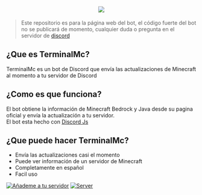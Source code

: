 <h1 align="center"><img src="https://media.discordapp.net/attachments/1060686069240172664/1070934265153458196/web_banner.png"></h1>

> Este repositorio es para la página web del bot, el código fuerte del bot no se publicará de momento, cualquier duda o pregunta en el servidor de <a href="https://discord.gg/ZZFXBxJXjv">discord</a>

## ¿Que es TerminalMc?
TerminalMc es un bot de Discord que envía las actualizaciones de Minecraft al momento a tu servidor de Discord 

## ¿Como es que funciona?
El bot obtiene la información de Minecraft Bedrock y Java desde su pagina oficial y envía la actualización a tu servidor.<br>
El bot esta hecho con [Discord Js](https://github.com/discordjs/discord.js)

## ¿Que puede hacer TerminalMc?
- Envía las actualizaciones casi el momento
- Puede ver información de un servidor de Minecraft
- Completamente en español
- Facil uso


[![Añademe a tu servidor](https://badgen.net/badge/Añademe/📌/black?icon=discord)](https://discord.com/oauth2/authorize?client_id=1016056366063964181&scope=bot%20applications.commands&permissions=2146958847)
[![Server](https://badgen.net/badge/Soporté/🖥️/black?icon=discord)](https://discord.gg/ZZFXBxJXjv)